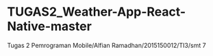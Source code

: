 # TUGAS2_Weather-App-React-Native-master
Tugas 2 Pemrograman Mobile/Alfian Ramadhan/2015150012/TI3/smt 7
